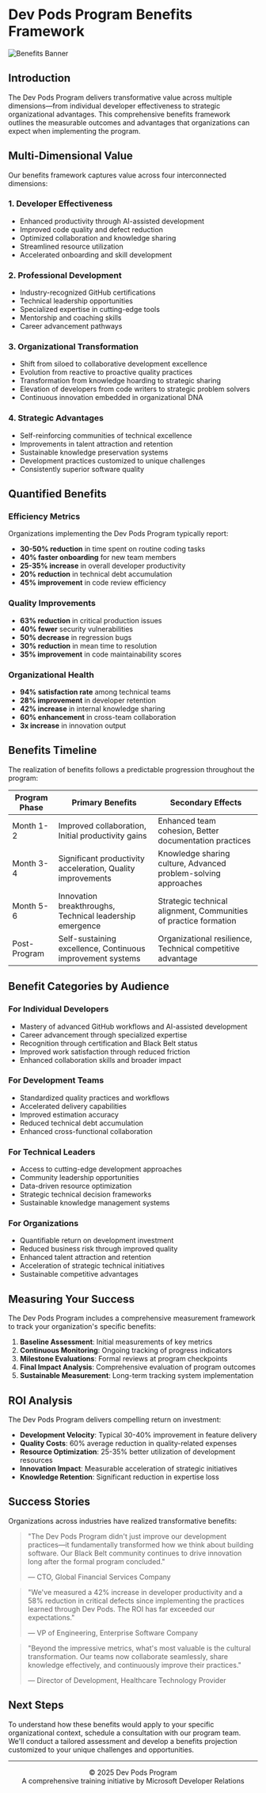 # Dev Pods Program Benefits Framework

![Benefits Banner](../images/benefits-banner.png)

## Introduction

The Dev Pods Program delivers transformative value across multiple dimensions—from individual developer effectiveness to strategic organizational advantages. This comprehensive benefits framework outlines the measurable outcomes and advantages that organizations can expect when implementing the program.

## Multi-Dimensional Value

Our benefits framework captures value across four interconnected dimensions:

### 1. Developer Effectiveness

- Enhanced productivity through AI-assisted development
- Improved code quality and defect reduction
- Optimized collaboration and knowledge sharing
- Streamlined resource utilization
- Accelerated onboarding and skill development

### 2. Professional Development

- Industry-recognized GitHub certifications
- Technical leadership opportunities
- Specialized expertise in cutting-edge tools
- Mentorship and coaching skills
- Career advancement pathways

### 3. Organizational Transformation

- Shift from siloed to collaborative development excellence
- Evolution from reactive to proactive quality practices
- Transformation from knowledge hoarding to strategic sharing
- Elevation of developers from code writers to strategic problem solvers
- Continuous innovation embedded in organizational DNA

### 4. Strategic Advantages

- Self-reinforcing communities of technical excellence
- Improvements in talent attraction and retention
- Sustainable knowledge preservation systems
- Development practices customized to unique challenges
- Consistently superior software quality

## Quantified Benefits

### Efficiency Metrics

Organizations implementing the Dev Pods Program typically report:

- **30-50% reduction** in time spent on routine coding tasks
- **40% faster onboarding** for new team members
- **25-35% increase** in overall developer productivity
- **20% reduction** in technical debt accumulation
- **45% improvement** in code review efficiency

### Quality Improvements

- **63% reduction** in critical production issues
- **40% fewer** security vulnerabilities
- **50% decrease** in regression bugs
- **30% reduction** in mean time to resolution
- **35% improvement** in code maintainability scores

### Organizational Health

- **94% satisfaction rate** among technical teams
- **28% improvement** in developer retention
- **42% increase** in internal knowledge sharing
- **60% enhancement** in cross-team collaboration
- **3x increase** in innovation output

## Benefits Timeline

The realization of benefits follows a predictable progression throughout the program:

| Program Phase | Primary Benefits | Secondary Effects |
|---------------|------------------|-------------------|
| Month 1-2 | Improved collaboration, Initial productivity gains | Enhanced team cohesion, Better documentation practices |
| Month 3-4 | Significant productivity acceleration, Quality improvements | Knowledge sharing culture, Advanced problem-solving approaches |
| Month 5-6 | Innovation breakthroughs, Technical leadership emergence | Strategic technical alignment, Communities of practice formation |
| Post-Program | Self-sustaining excellence, Continuous improvement systems | Organizational resilience, Technical competitive advantage |

## Benefit Categories by Audience

### For Individual Developers

- Mastery of advanced GitHub workflows and AI-assisted development
- Career advancement through specialized expertise
- Recognition through certification and Black Belt status
- Improved work satisfaction through reduced friction
- Enhanced collaboration skills and broader impact

### For Development Teams

- Standardized quality practices and workflows
- Accelerated delivery capabilities
- Improved estimation accuracy
- Reduced technical debt accumulation
- Enhanced cross-functional collaboration

### For Technical Leaders

- Access to cutting-edge development approaches
- Community leadership opportunities
- Data-driven resource optimization
- Strategic technical decision frameworks
- Sustainable knowledge management systems

### For Organizations

- Quantifiable return on development investment
- Reduced business risk through improved quality
- Enhanced talent attraction and retention
- Acceleration of strategic technical initiatives
- Sustainable competitive advantages

## Measuring Your Success

The Dev Pods Program includes a comprehensive measurement framework to track your organization's specific benefits:

1. **Baseline Assessment**: Initial measurements of key metrics
2. **Continuous Monitoring**: Ongoing tracking of progress indicators
3. **Milestone Evaluations**: Formal reviews at program checkpoints
4. **Final Impact Analysis**: Comprehensive evaluation of program outcomes
5. **Sustainable Measurement**: Long-term tracking system implementation

## ROI Analysis

The Dev Pods Program delivers compelling return on investment:

- **Development Velocity**: Typical 30-40% improvement in feature delivery
- **Quality Costs**: 60% average reduction in quality-related expenses
- **Resource Optimization**: 25-35% better utilization of development resources
- **Innovation Impact**: Measurable acceleration of strategic initiatives
- **Knowledge Retention**: Significant reduction in expertise loss

## Success Stories

Organizations across industries have realized transformative benefits:

> "The Dev Pods Program didn't just improve our development practices—it fundamentally transformed how we think about building software. Our Black Belt community continues to drive innovation long after the formal program concluded."
> 
> — CTO, Global Financial Services Company

> "We've measured a 42% increase in developer productivity and a 58% reduction in critical defects since implementing the practices learned through Dev Pods. The ROI has far exceeded our expectations."
> 
> — VP of Engineering, Enterprise Software Company

> "Beyond the impressive metrics, what's most valuable is the cultural transformation. Our teams now collaborate seamlessly, share knowledge effectively, and continuously improve their practices."
> 
> — Director of Development, Healthcare Technology Provider

## Next Steps

To understand how these benefits would apply to your specific organizational context, schedule a consultation with our program team. We'll conduct a tailored assessment and develop a benefits projection customized to your unique challenges and opportunities.

---

<p align="center">
© 2025 Dev Pods Program<br>
A comprehensive training initiative by Microsoft Developer Relations
</p>